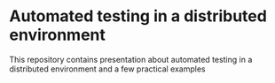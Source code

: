 # Automated testing in a distributed environment
This repository contains presentation about automated testing in a distributed environment and a few practical examples